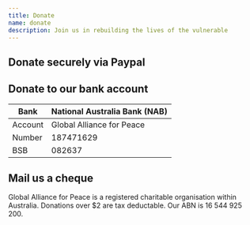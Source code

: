```yaml
---
title: Donate
name: donate
description: Join us in rebuilding the lives of the vulnerable
---
```


## Donate securely via Paypal

<paypal></paypal>

## Donate to our bank account

<div class="font-mono flex space-x-4">

| Bank |  National Australia Bank (NAB)
| --------- | ----- |
| Account | Global Alliance for Peace
| Number  | 187471629
| BSB | 082637

</div>


## Mail us a cheque

<alert>
Global Alliance for Peace is a registered charitable organisation within Australia. Donations over $2 are tax deductable. Our ABN is 16 544 925 200.
</alert>